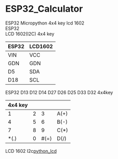 # ESP32_Calculator
ESP32 Micropython 4x4 key lcd 1602  
ESP32  
LCD 1602(I2C)
4x4 key

|ESP32|LCD1602|
|-|-|  
|VIN|VCC|
|GDN|GDN|
|D5|SDA|
|D18|SCL|  


ESP32 D13 D12 D14 D27 D26 D25 D33 D32  4x4key

|4x4 key|  | | |
|:-|:-|:-|:-|  
| 1| 2 | 3 | A(+) |  
| 4| 5 | 6 | B(-) |  
| 7| 8 | 9 | C(*) |  
| *(.) | 0 | #(=) | D(/)|

LCD 1602 I2c[python_lcd](https://github.com/dhylands/python_lcd)
